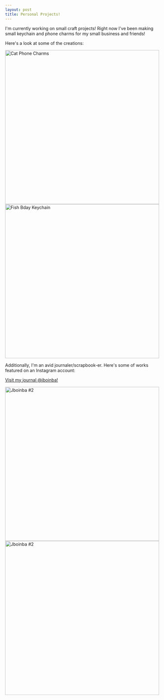 ```yaml
---
layout: post
title: Personal Projects!
---
```


I'm currently working on small craft projects! Right now I've been making small keychain and phone charms for my small business and friends!

Here's a look at some of the creations:

<!--![image](https://user-images.githubusercontent.com/118146378/203852508-e10c11eb-80b2-4e39-b60c-7089f63d7143.png)-->

<img src="https://user-images.githubusercontent.com/118146378/203852508-e10c11eb-80b2-4e39-b60c-7089f63d7143.png" alt="Cat Phone Charms" style="width:500px;height:500px;">

<!--![image](https://user-images.githubusercontent.com/118146378/203852535-a867fa92-9519-41fe-a3b4-2295003b3f40.png)-->

<img src="https://user-images.githubusercontent.com/118146378/203852535-a867fa92-9519-41fe-a3b4-2295003b3f40.png" alt="Fish Bday Keychain" style="width:500px;height:500px;">

Additionally, I'm an avid journaler/scrapbook-er. Here's some of works featured on an Instagram account:

<a href="https://www.instagram.com/jboinba">Visit my journal @jboinba!</a>

<!--![image](https://user-images.githubusercontent.com/118146378/203854336-15096d96-364d-4085-8e9c-0470f8ca793e.png)-->

<!--![image](https://user-images.githubusercontent.com/118146378/203854381-e9a4a8e9-9b60-4a32-9a87-cf3151a997a0.png)-->


<div class="row">
  <div class="column">
    <img src="https://user-images.githubusercontent.com/118146378/203854336-15096d96-364d-4085-8e9c-0470f8ca793e.png" alt="Jboinba #2" style="width:500px;height:500px;">
  </div>
  <div class="column">
    <img src="https://user-images.githubusercontent.com/118146378/203854381-e9a4a8e9-9b60-4a32-9a87-cf3151a997a0.png" alt="Jboinba #2" style="width:500px;height:500px;">
  </div>
</div>
